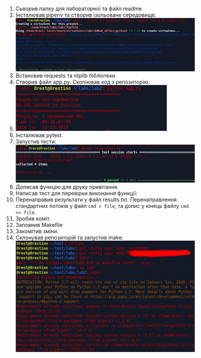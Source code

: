 1. Сьворив папку для лабораторної та файл readme
2. Інсталював pipenv та створив ізольоване середовище.
![](f/create-venv.png)
3. Встановив requests та ntplib бібліотеки.
4. Створив файл app.py. Скопіював код з репозиторію.
5. ![](f/app-works.png)
6. Інсталював pytest.
7. Запустив тести:
![](f/run-tests.png)
8. Дописав функцію для друку привітання.
9. Написав тест для перевірки виконання функції:
10. Перенаправив результати у файл results.txt. Перенаправлення стандартних потоків у файл `cmd > file`, та допис у кінець файлу `cmd >> file`.
11. Зробив коміт.
12. Заповнив Makefile
13. Закомітив зміни.
14. Склонував репозиторій та запустив make:
![](f/make-install.png)